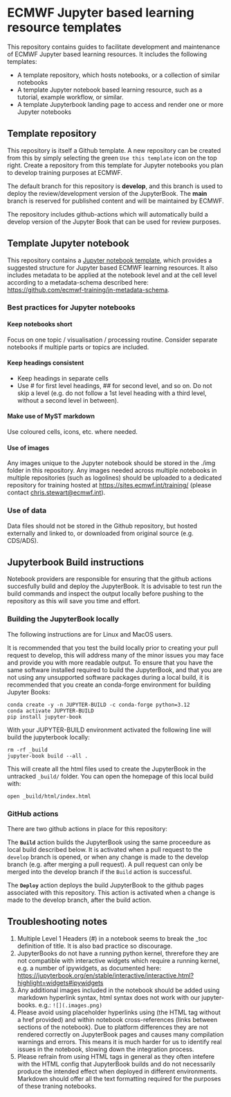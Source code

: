 # ECMWF Jupyter based learning resource templates
This repository contains guides to facilitate development and maintenance of ECMWF Jupyter based learning resources. It includes the following templates:

- A template repository, which hosts notebooks, or a collection of similar notebooks
- A template Jupyter notebook based learning resource, such as a tutorial, example workflow, or similar.
- A template Jupyterbook landing page to access and render one or more Jupyter notebooks

## Template repository

This repository is itself a Github template. A new repository can be created from this by simply selecting the green `Use this template` icon on the top right. Create a repository from this template for Jupyter notebooks you plan to develop training purposes at ECMWF.

The default branch for this repository is **develop**, and this branch is used to deploy the review/development version of the JupyterBook. The **main** branch is reserved for published content and will be maintained by ECMWF.

The repository includes github-actions which will automatically build a develop version of the Jupyter Book that can be used for review purposes.

## Template Jupyter notebook

This repository contains a [Jupyter notebook template](https://github.com/ecmwf-training/jupyter-template/blob/develop/jupyter-notebook-template.ipynb), which provides a suggested structure for Jupyter based ECMWF learning resources. It also includes metadata to be applied at the notebook level and at the cell level according to a metadata-schema described here: https://github.com/ecmwf-training/jn-metadata-schema.

### Best practices for Jupyter notebooks

#### Keep notebooks short
Focus on one topic / visualisation / processing routine. Consider separate notebooks if multiple parts or topics are included.

#### Keep headings consistent
- Keep headings in separate cells
- Use # for first level headings, ## for second level, and so on. Do not skip a level (e.g. do not follow a 1st level heading with a third level, without a second level in between).

#### Make use of MyST markdown
Use coloured cells, icons, etc. where needed.

#### Use of images
Any images unique to the Jupyter notebook should be stored in the ./img folder in this repository. Any images needed across multiple notebooks in multiple repositories (such as logolines) should be uploaded to a dedicated repository for training hosted at https://sites.ecmwf.int/training/ (please contact chris.stewart@ecmwf.int).

### Use of data
Data files should not be stored in the Github repository, but hosted externally and linked to, or downloaded from original source (e.g. CDS/ADS).


## Jupyterbook Build instructions

Notebook providers are responsible for ensuring that the github actions succesfully build and deploy the
JupyterBook. It is advisable to test run the build commands and inspect the output locally before pushing
to the repository as this will save you time and effort.

### Building the JupyterBook locally

The following instructions are for Linux and MacOS users.

It is recommended that you test the build locally prior to creating your pull request to develop,
this will address many of the minor issues you may face and provide you with more readable output.
To ensure that you have the same software installed required to build the JupyterBook,
and that you are not using any unsupported software packages during a local build, it is recommended
that you create an conda-forge environment for building Jupyter Books:

```
conda create -y -n JUPYTER-BUILD -c conda-forge python=3.12
conda activate JUPYTER-BUILD
pip install jupyter-book
```

With your JUPYTER-BUILD environment activated the following line will build the jupyterbook locally:

```
rm -rf _build
jupyter-book build --all .
```

This will create all the html files used to create the JupyterBook in the untracked `_build/` folder.
You can open the homepage of this local build with:

```
open _build/html/index.html
```


### GitHub actions

There are two github actions in place for this repository:

The **`Build`** action builds the JupyterBook using the same proceedure as local build described below.
It is activated when a pull request to the `develop` branch is opened, or when any change is made to the 
develop branch (e.g. after merging a pull request). A pull request can only be merged
into the develop branch if the `Build` action is successful.


The **`Deploy`** action deploys the build JupyterBook to the github pages associated with this repository.
This action is activated when a change is made to the develop branch, after the build action.


## Troubleshooting notes

1. Multiple Level 1 Headers (#) in a notebook seems to break the _toc definition of title. It is also bad practice so discourage.
2. JupyterBooks do not have a running python kernel, threrefore they are not compatible with interactive widgets which require a running kernel, e.g. a number of ipywidgets, as documented here: https://jupyterbook.org/en/stable/interactive/interactive.html?highlight=widgets#ipywidgets
3. Any additional images included in the notebook should be added using markdown hyperlink syntax, html syntax does not work with our jupyter-books. e.g.: `![](.images.png)`
4. Please avoid using placeholder hyperlinks using (the HTML <a> tag without a href provided) and within notebook cross-references (links between sections of the notebook). Due to platform differences they are not rendered correctly on JupyterBook pages and causes many compilation warnings and errors. This means it is much harder for us to identify real issues in the notebook, slowing down the integration process.
5. Please refrain from using HTML tags in general as they often intefere with the HTML config that JupyterBook builds and do not necessarily produce the intended effect when deployed in different environments. Markdown should offer all the text formatting required for the purposes of these traning notebooks.